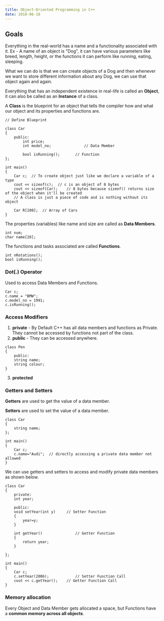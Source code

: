 ```yaml
---
title: Object-Oriented Programming in C++
date: 2018-06-18
---
```

## Goals
Everything in the real-world has a name and a functionality associated with it.
Ex - A name of an object is "Dog", it can have various parameters like breed, length, height, or the functions it can perform like running, eating, sleeping.

What we can do is that we can create objects of a Dog and then whenever we want to store different information about any Dog, we can use that object again and again.

Everything that has an independent existence in real-life is called an **Object**, it can also be called as an **Instance** of a class.

A **Class** is the blueprint for an object that tells the compiler how and what our object and its properties and functions are.

```
// Define Blueprint

class Car
{
	public:
		int price;
		int model_no;				// Data Member

		bool isRunning();		// Function
};

int main()
{
	Car c;	// To create object just like we declare a variable of a type
	cout << sizeof(c); 	// c is an object of 8 bytes
	cout << sizeof(Car); 	// 8 bytes because sizeof() returns size of the object when it'll be created
	// A class is just a piece of code and is nothing without its object

	Car R[100];  // Array of Cars
}
```

The properties (variables) like name and size are called as **Data Members**.
```
int num;
char name[20];
```
The functions and tasks associated are called **Functions**.
```
int nRotations();
bool isRunning();
```
### Dot(.) Operator

Used to access Data Members and Functions.
```
Car c;
c.name = "BMW";
c.model_no = 1991;
c.isRunning();
```
### Access Modifiers

1. **private** - By Default C++ has all data members and functions as Private.
They cannot be accessed by functions not part of the class.
2. **public** - They can be accessed anywhere.
```
class Pen
{
	public:
	string name;
	string colour;
}
```
3. **protected**


### Getters and Setters

**Getters** are used to get the value of a data member.

**Setters** are used to set the value of a data member.
```
class Car
{
    string name;  
};

int main()
{
    Car c;
    c.name="Audi"; 	// directly accessing a private data member not allowed
}

```
We can use getters and setters to access and modify private data members as shown below.
```
class Car
{
    private:
    int year;

    public:
    void setYear(int y)		// Setter Function
    {
        year=y;
    }

    int getYear()				// Getter Function
    {
        return year;
    }

};

int main()
{
    Car c;
    c.setYear(2006);			// Setter Function Call
    cout << c.getYear();	// Getter Function Call
}

```
### Memory allocation
Every Object and Data Member gets allocated a space, but Functions have a **common memory across all objects**.
